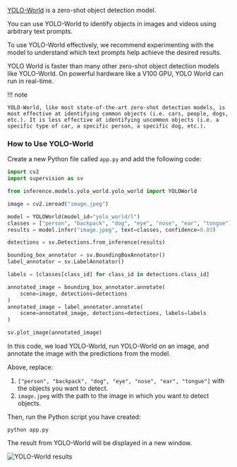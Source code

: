 <a href="https://www.yoloworld.cc/" target="_blank">YOLO-World</a> is a zero-shot object detection model.

You can use YOLO-World to identify objects in images and videos using arbitrary text prompts.

To use YOLO-World effectively, we recommend experimenting with the model to understand which text prompts help achieve the desired results.

YOLO World is faster than many other zero-shot object detection models like YOLO-World. On powerful hardware like a V100 GPU, YOLO World can run in real-time.

!!! note

    YOLO-World, like most state-of-the-art zero-shot detection models, is most effective at identifying common objects (i.e. cars, people, dogs, etc.). It is less effective at identifying uncommon objects (i.e. a specific type of car, a specific person, a specific dog, etc.).

### How to Use YOLO-World

Create a new Python file called `app.py` and add the following code:

```python
import cv2
import supervision as sv

from inference.models.yolo_world.yolo_world import YOLOWorld

image = cv2.imread("image.jpeg")

model = YOLOWorld(model_id="yolo_world/l")
classes = ["person", "backpack", "dog", "eye", "nose", "ear", "tongue"]
results = model.infer("image.jpeg", text=classes, confidence=0.03)

detections = sv.Detections.from_inference(results)

bounding_box_annotator = sv.BoundingBoxAnnotator()
label_annotator = sv.LabelAnnotator()

labels = [classes[class_id] for class_id in detections.class_id]

annotated_image = bounding_box_annotator.annotate(
    scene=image, detections=detections
)
annotated_image = label_annotator.annotate(
    scene=annotated_image, detections=detections, labels=labels
)

sv.plot_image(annotated_image)
```

In this code, we load YOLO-World, run YOLO-World on an image, and annotate the image with the predictions from the model.

Above, replace:

1. `["person", "backpack", "dog", "eye", "nose", "ear", "tongue"]` with the objects you want to detect.
2. `image.jpeg` with the path to the image in which you want to detect objects.

Then, run the Python script you have created:

```
python app.py
```

The result from YOLO-World will be displayed in a new window.

![YOLO-World results](https://media.roboflow.com/yolo-world-dog.png)